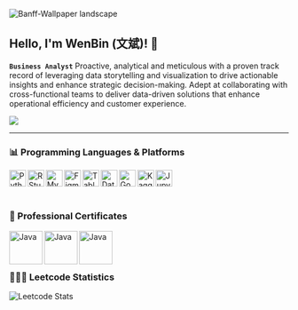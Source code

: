 ![Banff-Wallpaper landscape](https://github.com/user-attachments/assets/9f265fe0-dfd7-4274-84c1-fa3ae071a9b8)

## Hello, I'm WenBin (文斌)! 👋

**`Business Analyst`**
Proactive, analytical and meticulous with a proven track record of leveraging data storytelling and visualization to drive actionable insights and enhance strategic decision-making. 
Adept at collaborating with cross-functional teams to deliver data-driven solutions that enhance operational efficiency and customer experience.

![](https://komarev.com/ghpvc/?username=wenbin-y&color=395273&style=plastic)

---
### 📊 Programming Languages & Platforms
<img align="left" alt="Python" width="30px" style="padding-right-10px;" src="https://cdn.jsdelivr.net/gh/devicons/devicon@latest/icons/python/python-original.svg" />
<img align="left" alt="RStudio" width="30px" style="padding-right-10px;" src="https://cdn.jsdelivr.net/gh/devicons/devicon@latest/icons/rstudio/rstudio-original.svg" />
<img align="left" alt="MySQL" width="30px" style="padding-right-10px;" src="https://cdn.jsdelivr.net/gh/devicons/devicon@latest/icons/mysql/mysql-original-wordmark.svg" />
<img align="left" alt="Figma" width="30px" style="padding-right-10px;" src="https://cdn.jsdelivr.net/gh/devicons/devicon@latest/icons/figma/figma-original.svg" />
<img align="left" alt="Tableau" img src="https://github.com/user-attachments/assets/5e9a6773-d830-449a-8082-b2eb87935b95" width="30" height="30">
<img align="left" alt="Dataiku" img src="https://github.com/user-attachments/assets/c941fea5-ae98-4db7-ba42-81e67d72a578" width="30" height="30">
<img align="left" alt="Google Cloud" width="30px" style="padding-right-10px;" src="https://cdn.jsdelivr.net/gh/devicons/devicon@latest/icons/googlecloud/googlecloud-original.svg" />
<img align="left" alt="Kaggle" width="30px" style="padding-right-10px;" src="https://cdn.jsdelivr.net/gh/devicons/devicon@latest/icons/kaggle/kaggle-original-wordmark.svg" />
<img align="left" alt="Jupyter" width="30px" style="padding-right-10px;" src="https://cdn.jsdelivr.net/gh/devicons/devicon@latest/icons/jupyter/jupyter-original.svg" />

<br />
<br />

#
### 🏅 Professional Certificates
<a href="https://www.credly.com/badges/15489463-9a83-4acf-b7b5-07934596f72c/public_url">
  <img align="left" alt="Java" style="padding-right-10px;" img src="https://github.com/user-attachments/assets/a3ef612b-9075-4212-ae8f-8de69ba8bd9b" width="60" height="60">
</a>
<a href="https://www.credly.com/badges/c92b2ced-d01b-40ba-8680-9b2763d3d671/public_url">
  <img align="left" alt="Java" style="padding-right-10px;" img src="https://github.com/user-attachments/assets/b9dee323-06cc-486c-927b-d0fb79a36868" width="60" height="60">
</a>
<a href="https://www.credly.com/badges/2e4a4718-4c8e-4d75-bd82-b534a9779c25/public_url">
  <img align="left" alt="Java" style="padding-right-10px;" img src="https://github.com/user-attachments/assets/e13eb882-d8a3-47f8-921a-03d9cb7b083c" width="60" height="60">
</a>
<br>
<br />

#
### 👨🏼‍💻 Leetcode Statistics
![Leetcode Stats](https://leetcard.jacoblin.cool/WenBin_Y?theme=unicorn&font=Roboto&ext=activity)
